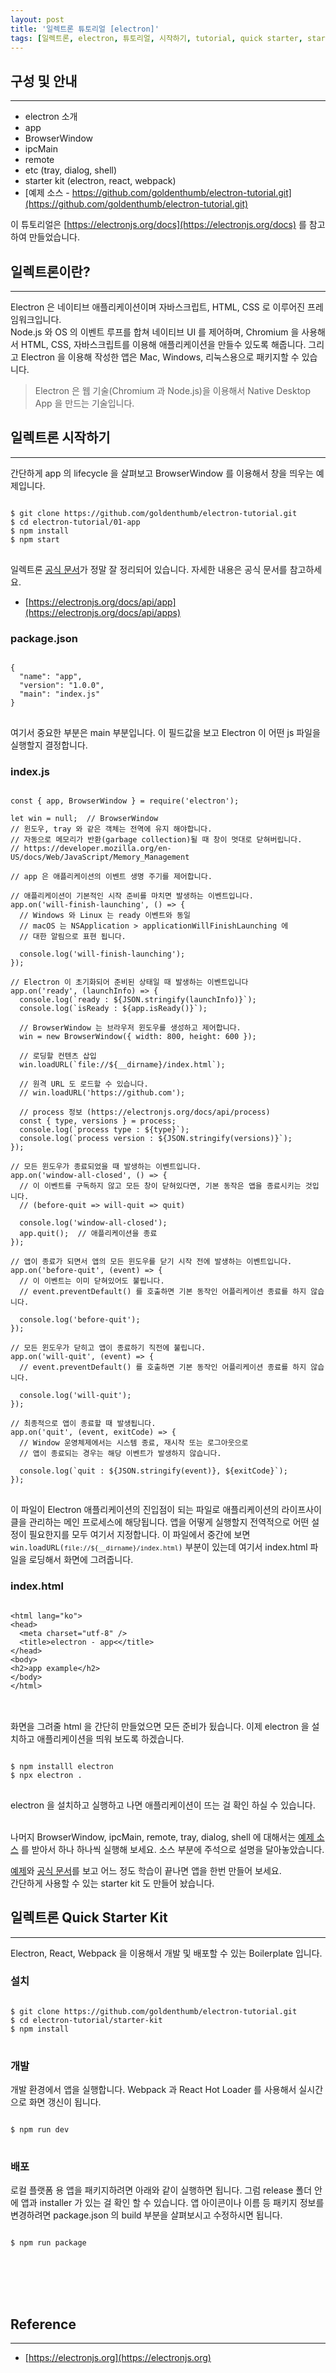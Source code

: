 ```yaml
---
layout: post
title: '일렉트론 튜토리얼 [electron]'
tags: [일렉트론, electron, 튜토리얼, 시작하기, tutorial, quick starter, starter kit, boilerplate]
---
```


## 구성 및 안내
---
- electron 소개
- app
- BrowserWindow
- ipcMain
- remote
- etc (tray, dialog, shell)
- starter kit (electron, react, webpack)
- [예제 소스 - https://github.com/goldenthumb/electron-tutorial.git](https://github.com/goldenthumb/electron-tutorial.git)

이 튜토리얼은 [https://electronjs.org/docs](https://electronjs.org/docs) 를 참고하여 만들었습니다. 

## 일렉트론이란?
---
Electron 은 네이티브 애플리케이션이며 자바스크립트, HTML, CSS 로 이루어진 프레임워크입니다. <br />
Node.js 와 OS 의 이벤트 루프를 합쳐 네이티브 UI 를 제어하며, Chromium 을 사용해서 HTML, CSS, 자바스크립트를 이용해 애플리케이션을 만들수 있도록 해줍니다. 
그리고 Electron 을 이용해 작성한 앱은 Mac, Windows, 리눅스용으로 패키지할 수 있습니다.

> Electron 은 웹 기술(Chromium 과 Node.js)을 이용해서 Native Desktop App 을 만드는 기술입니다.

## 일렉트론 시작하기
---

간단하게 app 의 lifecycle 을 살펴보고 BrowserWindow 를 이용해서 창을 띄우는 예제입니다.
<pre>
<code class="language-markup">
$ git clone https://github.com/goldenthumb/electron-tutorial.git
$ cd electron-tutorial/01-app
$ npm install
$ npm start
</code>
</pre>
일렉트론 [공식 문서](https://electronjs.org/docs)가 정말 잘 정리되어 있습니다. 자세한 내용은 공식 문서를 참고하세요.

- [https://electronjs.org/docs/api/app](https://electronjs.org/docs/api/apps)


### package.json
<pre>
<code class="language-javascript">
{
  "name": "app",
  "version": "1.0.0",
  "main": "index.js" 
}
</code>
</pre>
여기서 중요한 부분은 main 부분입니다. 이 필드값을 보고 Electron 이 어떤 js 파일을 실행할지 결정합니다. 

### index.js
<pre>
<code class="language-javascript">
const { app, BrowserWindow } = require('electron');

let win = null;  // BrowserWindow
// 윈도우, tray 와 같은 객체는 전역에 유지 해야합니다.
// 자동으로 메모리가 반환(garbage collection)될 때 창이 멋대로 닫혀버립니다.
// https://developer.mozilla.org/en-US/docs/Web/JavaScript/Memory_Management

// app 은 애플리케이션의 이벤트 생명 주기를 제어합니다.

// 애플리케이션이 기본적인 시작 준비를 마치면 발생하는 이벤트입니다.
app.on('will-finish-launching', () => {
  // Windows 와 Linux 는 ready 이벤트와 동일
  // macOS 는 NSApplication > applicationWillFinishLaunching 에
  // 대한 알림으로 표현 됩니다.

  console.log('will-finish-launching');
});

// Electron 이 초기화되어 준비된 상태일 때 발생하는 이벤트입니다
app.on('ready', (launchInfo) => {
  console.log(`ready : ${JSON.stringify(launchInfo)}`);
  console.log(`isReady : ${app.isReady()}`);

  // BrowserWindow 는 브라우저 윈도우를 생성하고 제어합니다.
  win = new BrowserWindow({ width: 800, height: 600 });

  // 로딩할 컨텐츠 삽입
  win.loadURL(`file://${__dirname}/index.html`);

  // 원격 URL 도 로드할 수 있습니다.
  // win.loadURL('https://github.com');

  // process 정보 (https://electronjs.org/docs/api/process)
  const { type, versions } = process;
  console.log(`process type : ${type}`);
  console.log(`process version : ${JSON.stringify(versions)}`);
});

// 모든 윈도우가 종료되었을 때 발생하는 이벤트입니다.
app.on('window-all-closed', () => {
  // 이 이벤트를 구독하지 않고 모든 창이 닫혀있다면, 기본 동작은 앱을 종료시키는 것입니다.
  // (before-quit => will-quit => quit)
  
  console.log('window-all-closed');
  app.quit();  // 애플리케이션을 종료
});

// 앱이 종료가 되면서 앱의 모든 윈도우를 닫기 시작 전에 발생하는 이벤트입니다.
app.on('before-quit', (event) => {
  // 이 이벤트는 이미 닫혀있어도 불립니다.
  // event.preventDefault() 를 호출하면 기본 동작인 어플리케이션 종료를 하지 않습니다.

  console.log('before-quit');
});

// 모든 윈도우가 닫히고 앱이 종료하기 직전에 불립니다.
app.on('will-quit', (event) => {
  // event.preventDefault() 를 호출하면 기본 동작인 어플리케이션 종료를 하지 않습니다.

  console.log('will-quit');
});

// 최종적으로 앱이 종료할 때 발생됩니다.
app.on('quit', (event, exitCode) => {
  // Window 운영체제에서는 시스템 종료, 재시작 또는 로그아웃으로 
  // 앱이 종료되는 경우는 해당 이벤트가 발생하지 않습니다.

  console.log(`quit : ${JSON.stringify(event)}, ${exitCode}`);
});
</code>
</pre>
이 파일이 Electron 애플리케이션의 진입점이 되는 파일로 애플리케이션의 라이프사이클을 관리하는 메인 프로세스에 해당됩니다.
앱을 어떻게 실행할지 전역적으로 어떤 설정이 필요한지를 모두 여기서 지정합니다. 
이 파일에서 중간에 보면 <code class="language-javascript">win.loadURL(`file://${__dirname}/index.html`)</code> 부분이 있는데 여기서 index.html 파일을 로딩해서 화면에 그려줍니다.

### index.html
<pre>
<code class="language-markup">
&lt;html lang="ko"&gt;
&lt;head&gt;
  &lt;meta charset="utf-8" /&gt;
  &lt;title&gt;electron - app<&lt;/title&gt;
&lt;/head&gt;
&lt;body&gt;
&lt;h2&gt;app example&lt;/h2&gt;
&lt;/body&gt;
&lt;/html&gt;
</code>
</pre>
<br />
화면을 그려줄 html 을 간단히 만들었으면 모든 준비가 됬습니다.
이제 electron 을 설치하고 애플리케이션을 띄워 보도록 하겠습니다.

<pre>
<code class="language-markup">
$ npm installl electron
$ npx electron .
</code>
</pre>
electron 을 설치하고 실행하고 나면 애플리케이션이 뜨는 걸 확인 하실 수 있습니다.
<br /><br />

나머지 BrowserWindow, ipcMain, remote, tray, dialog, shell 에 대해서는
[예제 소스](https://github.com/goldenthumb/electron-tutorial.git) 를 받아서 하나 하나씩 실행해 보세요. 소스 부분에 주석으로 설명을 달아놓았습니다.
<br />

[예제](https://github.com/goldenthumb/electron-tutorial.git)와 [공식 문서](https://electronjs.org/docs)를 보고 어느 정도 학습이 끝나면 앱을 한번 만들어 보세요. <br />
간단하게 사용할 수 있는 starter kit 도 만들어 놨습니다.

## 일렉트론 Quick Starter Kit
---
Electron, React, Webpack 을 이용해서 개발 및 배포할 수 있는 Boilerplate 입니다. <br />

### 설치
<pre>
<code class="language-markup">
$ git clone https://github.com/goldenthumb/electron-tutorial.git
$ cd electron-tutorial/starter-kit
$ npm install
</code>
</pre>

### 개발
개발 환경에서 앱을 실행합니다. Webpack 과 React Hot Loader 를 사용해서 실시간으로 화면 갱신이 됩니다.
<pre>
<code class="language-markup">
$ npm run dev
</code>
</pre>

### 배포
로컬 플랫폼 용 앱을 패키지하려면 아래와 같이 실행하면 됩니다. 그럼 release 폴더 안에 앱과 installer 가 있는 걸 확인 할 수 있습니다.
앱 아이콘이나 이름 등 패키지 정보를 변경하려면 package.json 의 build 부분을 살펴보시고 수정하시면 됩니다.
<pre>
<code class="language-markup">
$ npm run package
</code>
</pre>

<br /><br /><br />
## Reference
---
- [https://electronjs.org](https://electronjs.org)